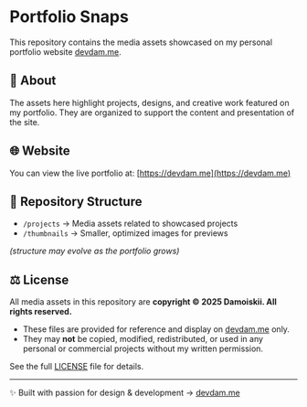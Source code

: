 # Portfolio Snaps

This repository contains the media assets showcased on my personal portfolio website [devdam.me](https://devdam.me).

## 📸 About
The assets here highlight projects, designs, and creative work featured on my portfolio. They are organized to support the content and presentation of the site.

## 🌐 Website
You can view the live portfolio at: [https://devdam.me](https://devdam.me)

## 📂 Repository Structure
- `/projects` → Media assets related to showcased projects  
- `/thumbnails` → Smaller, optimized images for previews   

*(structure may evolve as the portfolio grows)*

## ⚖️ License
All media assets in this repository are **copyright © 2025 Damoiskii. All rights reserved.**

- These files are provided for reference and display on [devdam.me](https://devdam.me) only.  
- They may **not** be copied, modified, redistributed, or used in any personal or commercial projects without my written permission.  

See the full [LICENSE](./LICENSE) file for details.

---
✨ Built with passion for design & development → [devdam.me](https://devdam.me)

